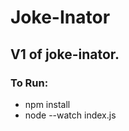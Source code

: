 <h1>Joke-Inator</h1>
<h2>V1 of joke-inator.</h2>
<h3>To Run:</h3>
<ul>
  <li>npm install</li>
  <li>node --watch index.js</li>
  
</ul>
